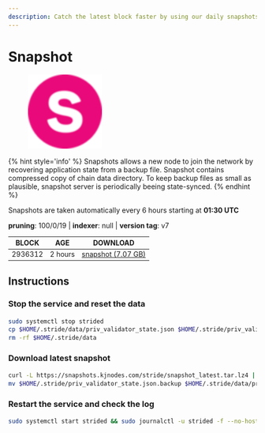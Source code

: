 ```yaml
---
description: Catch the latest block faster by using our daily snapshots.
---
```


# Snapshot

<figure><img src="https://raw.githubusercontent.com/kj89/cosmos-images/main/logos/stride.png" width="150" alt=""><figcaption></figcaption></figure>

{% hint style='info' %}
Snapshots allows a new node to join the network by recovering application state from a backup file. 
Snapshot contains compressed copy of chain data directory. To keep backup files as small as plausible, 
snapshot server is periodically beeing state-synced.
{% endhint %}

Snapshots are taken automatically every 6 hours starting at **01:30 UTC**

**pruning**: 100/0/19 | **indexer**: null | **version tag**: v7

| BLOCK             | AGE             | DOWNLOAD                                                                                            |
| ----------------- | --------------- | --------------------------------------------------------------------------------------------------- |
| 2936312 | 2 hours | [snapshot (7.07 GB)](https://snapshots.kjnodes.com/stride/snapshot\_latest.tar.lz4) |

## Instructions

### Stop the service and reset the data

```bash
sudo systemctl stop strided
cp $HOME/.stride/data/priv_validator_state.json $HOME/.stride/priv_validator_state.json.backup
rm -rf $HOME/.stride/data
```

### Download latest snapshot

```bash
curl -L https://snapshots.kjnodes.com/stride/snapshot_latest.tar.lz4 | tar -Ilz4 -xf - -C $HOME/.stride
mv $HOME/.stride/priv_validator_state.json.backup $HOME/.stride/data/priv_validator_state.json
```

### Restart the service and check the log

```bash
sudo systemctl start strided && sudo journalctl -u strided -f --no-hostname -o cat
```
